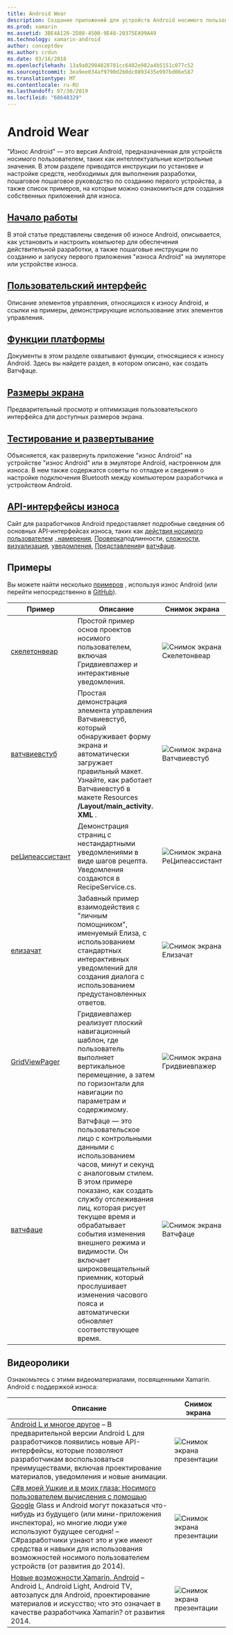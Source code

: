 ```yaml
---
title: Android Wear
description: Создание приложений для устройств Android носимого пользователем.
ms.prod: xamarin
ms.assetid: 3BE4A128-2D88-4500-9E48-20375EA99A49
ms.technology: xamarin-android
author: conceptdev
ms.author: crdun
ms.date: 03/16/2018
ms.openlocfilehash: 13a9a02984828781cc6402e982a4b5151c077c52
ms.sourcegitcommit: 3ea9ee034af9790d2b0dc0893435e997bd06e587
ms.translationtype: MT
ms.contentlocale: ru-RU
ms.lasthandoff: 07/30/2019
ms.locfileid: "68648329"
---
```

# <a name="android-wear"></a>Android Wear

"Износ Android" — это версия Android, предназначенная для устройств носимого пользователем, таких как интеллектуальные контрольные значения. В этом разделе приводятся инструкции по установке и настройке средств, необходимых для выполнения разработки, пошаговое пошаговое руководство по созданию первого устройства, а также список примеров, на которые можно ознакомиться для создания собственных приложений для износа.

## <a name="getting-startedandroidwearget-startedindexmd"></a>[Начало работы](~/android/wear/get-started/index.md)

В этой статье представлены сведения об износе Android, описывается, как установить и настроить компьютер для обеспечения действительной разработки, а также пошаговые инструкции по созданию и запуску первого приложения "износа Android" на эмуляторе или устройстве износа.

## <a name="user-interfaceandroidwearuser-interfaceindexmd"></a>[Пользовательский интерфейс](~/android/wear/user-interface/index.md)

Описание элементов управления, относящихся к износу Android, и ссылки на примеры, демонстрирующие использование этих элементов управления.

## <a name="platform-featuresandroidwearplatformindexmd"></a>[Функции платформы](~/android/wear/platform/index.md)

Документы в этом разделе охватывают функции, относящиеся к износу Android. Здесь вы найдете раздел, в котором описано, как создать Ватчфаце.

## <a name="screen-sizesandroidwearscreen-sizesmd"></a>[Размеры экрана](~/android/wear/screen-sizes.md)

Предварительный просмотр и оптимизация пользовательского интерфейса для доступных размеров экрана.

## <a name="deployment--testingandroidweardeploy-testindexmd"></a>[Тестирование и развертывание](~/android/wear/deploy-test/index.md)

Объясняется, как развернуть приложение "износ Android" на устройстве "износ Android" или в эмуляторе Android, настроенном для износа. В нем также содержатся советы по отладке и сведения о настройке подключения Bluetooth между компьютером разработчика и устройством Android.

## <a name="wear-apishttpsdeveloperandroidcomreferenceandroidsupportwearable"></a>[API-интерфейсы износа](https://developer.android.com/reference/android/support/wearable)

Сайт для разработчиков Android предоставляет подробные сведения об основных API-интерфейсах износа, таких как [действия носимого пользователем](https://developer.android.com/reference/android/support/wearable/activity/package-summary.html) [, намерения](https://developer.android.com/reference/com/google/android/wearable/intent/package-summary.html), [Проверка](https://developer.android.com/reference/android/support/wearable/authentication/package-summary.html)подлинности, [сложности](https://developer.android.com/reference/android/support/wearable/complications/package-summary.html), [визуализация](https://developer.android.com/reference/android/support/wearable/complications/rendering/package-summary.html), [уведомления](https://developer.android.com/reference/android/support/wearable/notifications/package-summary.html), [ Представления](https://developer.android.com/reference/android/support/wearable/view/package-summary.html)и [ватчфаце](https://developer.android.com/reference/android/support/wearable/watchface/package-summary.html).



## <a name="samples"></a>Примеры

Вы можете найти несколько [примеров](https://docs.microsoft.com/samples/browse/?products=xamarin&term=Xamarin.Android+wear) , используя износ Android (или перейти непосредственно в [GitHub](https://github.com/xamarin/monodroid-samples/tree/master/wear)).

|Пример|Описание|Снимок экрана|
|--- |--- |--- |
|[скелетонвеар](https://docs.microsoft.com/samples/xamarin/monodroid-samples/wear-skeletonwear)|Простой пример основ проектов носимого пользователем, включая Гридвиевпажер и интерактивные уведомления.|![Снимок экрана Скелетонвеар](images/skeleton.png)|
|[ватчвиевстуб](https://docs.microsoft.com/samples/xamarin/monodroid-samples/wear-watchviewstub)|Простая демонстрация элемента управления Ватчвиевстуб, который обнаруживает форму экрана и автоматически загружает правильный макет. Узнайте, как работает Ватчвиевстуб в макете Resources **/Layout/main_activity. XML** .|![Снимок экрана Ватчвиевстуб](images/watchview.png)|
|[реЦипеассистант](https://docs.microsoft.com/samples/xamarin/monodroid-samples/wear-recipeassistant)|Демонстрация страниц с нестандартными уведомлениями в виде шагов рецепта. Уведомления создаются в RecipeService.cs.|![Снимок экрана РеЦипеассистант](images/recipeassist.png)|
|[елизачат](https://docs.microsoft.com/samples/xamarin/monodroid-samples/wear-elizachat)|Забавный пример взаимодействия с "личным помощником", именуемый Елиза, с использованием стандартных интерактивных уведомлений для создания диалога с использованием предустановленных ответов.|![Снимок экрана Елизачат](images/eliza.png)|
|[GridViewPager](https://docs.microsoft.com/samples/xamarin/monodroid-samples/wear-gridviewpager)|Гридвиевпажер реализует плоский навигационный шаблон, где пользователь выполняет вертикальное перемещение, а затем по горизонтали для навигации по параметрам и содержимому.|![Снимок экрана Гридвиевпажер](images/gridviewpager.png)|
|[ватчфаце](https://docs.microsoft.com/samples/xamarin/monodroid-samples/wear-watchface)|Ватчфаце — это пользовательское лицо с контрольными данными с использованием часов, минут и секунд с аналоговым стилем. В этом примере показано, как создать службу отслеживания лиц, которая рисует текущее время и обрабатывает события изменения внешнего режима и видимости. Он включает широковещательный приемник, который прослушивает изменения часового пояса и автоматически обновляет соответствующее время.|![Снимок экрана Ватчфаце](images/gridviewpager.png)|


## <a name="videos"></a>Видеоролики

Ознакомьтесь с этими видеоматериалами, посвященными Xamarin. Android с поддержкой износа:

|Описание|Снимок экрана|
|--- |--- |
|[Android L и многое другое](https://blog.xamarin.com/webinar-recording-android-l-and-so-much-more/) &ndash; В предварительной версии Android L для разработчиков появились новые API-интерфейсы, которые позволяют разработчикам воспользоваться преимуществами, включая проектирование материалов, уведомления и новые анимации.|![Снимок экрана презентации](images/video-android-l.png)|
|[C#в моей Ушкие и в моих глаза: Носимого пользователем вычисления с помощью Google](https://www.youtube.com/watch?v=80H8tXByZQc) Glass и Android могут показаться что-нибудь из будущего (или мини-приложения инспектора), но многие люди уже используют будущее сегодня! &ndash; C#разработчики узнают это и уже имеют средства и навыки для использования возможностей носимого пользователем устройств (от развития до 2014).|![Снимок экрана презентации](images/video-eyes-ears.png)|
|[Новые возможности Xamarin. Android](https://www.youtube.com/watch?v=Gpqc2XZIQfU) &ndash; Android L, Android Light, Android TV, автозапуск для Android, проектирование материалов и искусство; что это означает в качестве разработчика Xamarin? от развития 2014.|![Снимок экрана презентации](Images/video-whats-new.png)|


<!--

March 18
https://blog.xamarin.com/android-wear/

August 14
https://blog.xamarin.com/android-l-developer-preview-android-wear-support/

August 27
https://blog.xamarin.com/tips-for-your-first-android-wear-app/

Watch Face
https://github.com/Redth/Xamarin.Wear.WatchFace
-->
